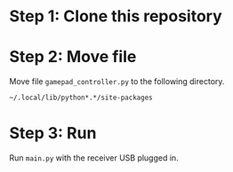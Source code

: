 # Step 1: Clone this repository

# Step 2: Move file

Move file `gamepad_controller.py` to the following directory.

```bash
~/.local/lib/python*.*/site-packages
```

# Step 3: Run

Run `main.py` with the receiver USB plugged in.